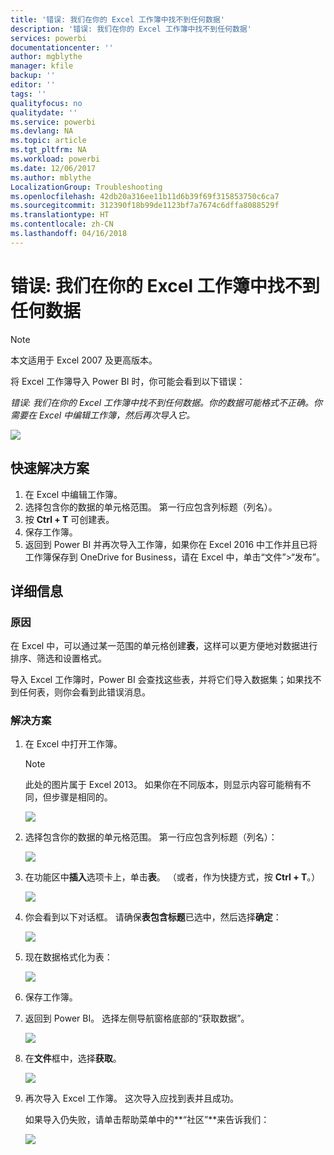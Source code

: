 ```yaml
---
title: '错误: 我们在你的 Excel 工作簿中找不到任何数据'
description: '错误: 我们在你的 Excel 工作簿中找不到任何数据'
services: powerbi
documentationcenter: ''
author: mgblythe
manager: kfile
backup: ''
editor: ''
tags: ''
qualityfocus: no
qualitydate: ''
ms.service: powerbi
ms.devlang: NA
ms.topic: article
ms.tgt_pltfrm: NA
ms.workload: powerbi
ms.date: 12/06/2017
ms.author: mblythe
LocalizationGroup: Troubleshooting
ms.openlocfilehash: 42db20a316ee11b11d6b39f69f315853750c6ca7
ms.sourcegitcommit: 312390f18b99de1123bf7a7674c6dffa8088529f
ms.translationtype: HT
ms.contentlocale: zh-CN
ms.lasthandoff: 04/16/2018
---
```

# <a name="error-we-couldnt-find-any-data-in-your-excel-workbook"></a>错误: 我们在你的 Excel 工作簿中找不到任何数据

>[!NOTE]
>本文适用于 Excel 2007 及更高版本。

将 Excel 工作簿导入 Power BI 时，你可能会看到以下错误：

*错误: 我们在你的 Excel 工作簿中找不到任何数据。你的数据可能格式不正确。你需要在 Excel 中编辑工作簿，然后再次导入它。*

![](media/service-admin-troubleshoot-excel-workbook-data/pbi_wecouldntfindanydata.png)

## <a name="quick-solution"></a>快速解决方案
1. 在 Excel 中编辑工作簿。
2. 选择包含你的数据的单元格范围。 第一行应包含列标题（列名）。
3. 按 **Ctrl + T** 可创建表。
4. 保存工作簿。
5. 返回到 Power BI 并再次导入工作簿，如果你在 Excel 2016 中工作并且已将工作簿保存到 OneDrive for Business，请在 Excel 中，单击“文件”>“发布”。

## <a name="details"></a>详细信息
### <a name="cause"></a>原因
在 Excel 中，可以通过某一范围的单元格创建**表**，这样可以更方便地对数据进行排序、筛选和设置格式。

导入 Excel 工作簿时，Power BI 会查找这些表，并将它们导入数据集；如果找不到任何表，则你会看到此错误消息。

### <a name="solution"></a>解决方案
1. 在 Excel 中打开工作簿。 
    >[!NOTE]
    >此处的图片属于 Excel 2013。 如果你在不同版本，则显示内容可能稍有不同，但步骤是相同的。
    
    ![](media/service-admin-troubleshoot-excel-workbook-data/pbi_trb_xlwksht1.png)
2. 选择包含你的数据的单元格范围。 第一行应包含列标题（列名）：
   
    ![](media/service-admin-troubleshoot-excel-workbook-data/pbi_trb_xlwksht2.png)
3. 在功能区中**插入**选项卡上，单击**表**。 （或者，作为快捷方式，按 **Ctrl + T**。）
   
    ![](media/service-admin-troubleshoot-excel-workbook-data/pbi_trb_xlwksht3.png)
4. 你会看到以下对话框。 请确保**表包含标题**已选中，然后选择**确定**：
   
    ![](media/service-admin-troubleshoot-excel-workbook-data/pbi_trb_xlcreatetbl.png)
5. 现在数据格式化为表：
   
    ![](media/service-admin-troubleshoot-excel-workbook-data/pbi_trb_xltbl.png)
6. 保存工作簿。
7. 返回到 Power BI。 选择左侧导航窗格底部的“获取数据”。
   
    ![](media/service-admin-troubleshoot-excel-workbook-data/pbi_getdata.png)
8. 在**文件**框中，选择**获取**。
   
    ![](media/service-admin-troubleshoot-excel-workbook-data/pbi_getfiles.png)
9. 再次导入 Excel 工作簿。 这次导入应找到表并且成功。
   
    如果导入仍失败，请单击帮助菜单中的**“社区”**来告诉我们：
   
    ![](media/service-admin-troubleshoot-excel-workbook-data/pbi_questionmenucommunity.png)
